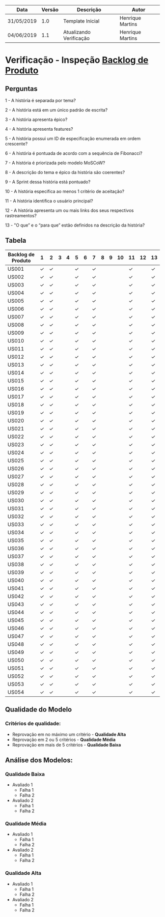 | Data | Versão | Descrição | Autor |
| - | - | - | - |
| 31/05/2019 | 1.0 | Template Inicial | Henrique Martins |
| 04/06/2019 | 1.1 | Atualizando Verificação | Henrique Martins |

# Verificação - Inspeção [Backlog de Produto](https://github.com/requisitos-2019-1/Ribon/wiki/Backlog-de-Produto)
## Perguntas

1 - A história é separada por tema?

2 - A história está em um único padrão de escrita?

3 - A história apresenta épico?

4 - A história apresenta features?

5 - A história possui um ID de especificação enumerada em ordem crescente?

6 - A história é pontuada de acordo com a sequência de Fibonacci?

7 - A história é priorizada pelo modelo MoSCoW?

8 - A descrição do tema e épico da história são coerentes?

9 - A Sprint dessa história está pontuado?

10 - A história especifica ao menos 1 critério de aceitação?

11 - A história identifica o usuário principal?

12 - A história apresenta um ou mais links dos seus respectivos rastreamentos?

13 - "O que” e o “para que” estão definidos na descrição da história?

## Tabela

| Backlog de Produto | 1 | 2 | 3 | 4 | 5 | 6 | 7 | 8 | 9 | 10 | 11 | 12 | 13 |
| ---- | - | - | - | - | - | - | - | - | - | - | - | - | - |
| US001 | &#10003; | &#10003; |  |  | &#10003; |  | &#10003; |  |  |  | &#10003; |  | &#10003; |  
| US002 | &#10003; | &#10003; |  |  | &#10003; |  | &#10003; |  |  |  | &#10003; |  | &#10003; |  
| US003 | &#10003; | &#10003; |  |  | &#10003; |  | &#10003; |  |  |  | &#10003; |  | &#10003; |  
| US004 | &#10003; | &#10003; |  |  | &#10003; |  | &#10003; |  |  |  | &#10003; |  | &#10003; |  
| US005 | &#10003; | &#10003; |  |  | &#10003; |  | &#10003; |  |  |  | &#10003; |  | &#10003; |  
| US006 | &#10003; | &#10003; |  |  | &#10003; |  | &#10003; |  |  |  | &#10003; |  | &#10003; |  
| US007 | &#10003; | &#10003; |  |  | &#10003; |  | &#10003; |  |  |  | &#10003; |  | &#10003; |  
| US008 | &#10003; | &#10003; |  |  | &#10003; |  | &#10003; |  |  |  | &#10003; |  | &#10003; |  
| US009 | &#10003; | &#10003; |  |  | &#10003; |  | &#10003; |  |  |  | &#10003; |  | &#10003; |
| US010 | &#10003; | &#10003; |  |  | &#10003; |  | &#10003; |  |  |  | &#10003; |  | &#10003; |
| US011 | &#10003; | &#10003; |  |  | &#10003; |  | &#10003; |  |  |  | &#10003; |  | &#10003; |
| US012 | &#10003; | &#10003; |  |  | &#10003; |  | &#10003; |  |  |  | &#10003; |  | &#10003; |
| US013 | &#10003; | &#10003; |  |  | &#10003; |  | &#10003; |  |  |  | &#10003; |  | &#10003; |
| US014 | &#10003; | &#10003; |  |  | &#10003; |  | &#10003; |  |  |  | &#10003; |  | &#10003; |
| US015 | &#10003; | &#10003; |  |  | &#10003; |  | &#10003; |  |  |  | &#10003; |  | &#10003; |
| US016 | &#10003; | &#10003; |  |  | &#10003; |  | &#10003; |  |  |  | &#10003; |  | &#10003; |
| US017 | &#10003; | &#10003; |  |  | &#10003; |  | &#10003; |  |  |  | &#10003; |  | &#10003; |
| US018 | &#10003; | &#10003; |  |  | &#10003; |  | &#10003; |  |  |  | &#10003; |  | &#10003; |
| US019 | &#10003; | &#10003; |  |  | &#10003; |  | &#10003; |  |  |  | &#10003; |  | &#10003; |
| US020 | &#10003; | &#10003; |  |  | &#10003; |  | &#10003; |  |  |  | &#10003; |  | &#10003; |
| US021 | &#10003; | &#10003; |  |  | &#10003; |  | &#10003; |  |  |  | &#10003; |  | &#10003; |
| US022 | &#10003; | &#10003; |  |  | &#10003; |  | &#10003; |  |  |  | &#10003; |  | &#10003; |
| US023 | &#10003; | &#10003; |  |  | &#10003; |  | &#10003; |  |  |  | &#10003; |  | &#10003; |
| US024 | &#10003; | &#10003; |  |  | &#10003; |  | &#10003; |  |  |  | &#10003; |  | &#10003; |
| US025 | &#10003; | &#10003; |  |  | &#10003; |  | &#10003; |  |  |  | &#10003; |  | &#10003; |
| US026 | &#10003; | &#10003; |  |  | &#10003; |  | &#10003; |  |  |  | &#10003; |  | &#10003; |
| US027 | &#10003; | &#10003; |  |  | &#10003; |  | &#10003; |  |  |  | &#10003; |  | &#10003; |
| US028 | &#10003; | &#10003; |  |  | &#10003; |  | &#10003; |  |  |  | &#10003; |  | &#10003; |
| US029 | &#10003; | &#10003; |  |  | &#10003; |  | &#10003; |  |  |  | &#10003; |  | &#10003; |
| US030 | &#10003; | &#10003; |  |  | &#10003; |  | &#10003; |  |  |  | &#10003; |  | &#10003; |
| US031 | &#10003; | &#10003; |  |  | &#10003; |  | &#10003; |  |  |  | &#10003; |  | &#10003; |
| US032 | &#10003; | &#10003; |  |  | &#10003; |  | &#10003; |  |  |  | &#10003; |  | &#10003; |
| US033 | &#10003; | &#10003; |  |  | &#10003; |  | &#10003; |  |  |  | &#10003; |  | &#10003; |
| US034 | &#10003; | &#10003; |  |  | &#10003; |  | &#10003; |  |  |  | &#10003; |  | &#10003; |
| US035 | &#10003; | &#10003; |  |  | &#10003; |  | &#10003; |  |  |  | &#10003; |  | &#10003; |
| US036 | &#10003; | &#10003; |  |  | &#10003; |  | &#10003; |  |  |  | &#10003; |  | &#10003; |
| US037 | &#10003; | &#10003; |  |  | &#10003; |  | &#10003; |  |  |  | &#10003; |  | &#10003; |
| US038 | &#10003; | &#10003; |  |  | &#10003; |  | &#10003; |  |  |  | &#10003; |  | &#10003; |
| US039 | &#10003; | &#10003; |  |  | &#10003; |  | &#10003; |  |  |  | &#10003; |  | &#10003; |
| US040 | &#10003; | &#10003; |  |  | &#10003; |  | &#10003; |  |  |  | &#10003; |  | &#10003; |
| US041 | &#10003; | &#10003; |  |  | &#10003; |  | &#10003; |  |  |  | &#10003; |  | &#10003; |
| US042 | &#10003; | &#10003; |  |  | &#10003; |  | &#10003; |  |  |  | &#10003; |  | &#10003; |
| US043 | &#10003; | &#10003; |  |  | &#10003; |  | &#10003; |  |  |  | &#10003; |  | &#10003; |
| US044 | &#10003; | &#10003; |  |  | &#10003; |  | &#10003; |  |  |  | &#10003; |  | &#10003; |
| US045 | &#10003; | &#10003; |  |  | &#10003; |  | &#10003; |  |  |  | &#10003; |  | &#10003; |
| US046 | &#10003; | &#10003; |  |  | &#10003; |  | &#10003; |  |  |  | &#10003; |  | &#10003; |
| US047 | &#10003; | &#10003; |  |  | &#10003; |  | &#10003; |  |  |  | &#10003; |  | &#10003; |
| US048 | &#10003; | &#10003; |  |  | &#10003; |  | &#10003; |  |  |  | &#10003; |  | &#10003; |
| US049 | &#10003; | &#10003; |  |  | &#10003; |  | &#10003; |  |  |  | &#10003; |  | &#10003; |
| US050 | &#10003; | &#10003; |  |  | &#10003; |  | &#10003; |  |  |  | &#10003; |  | &#10003; |
| US051 | &#10003; | &#10003; |  |  | &#10003; |  | &#10003; |  |  |  | &#10003; |  | &#10003; |
| US052 | &#10003; | &#10003; |  |  | &#10003; |  | &#10003; |  |  |  | &#10003; |  | &#10003; |
| US053 | &#10003; | &#10003; |  |  | &#10003; |  | &#10003; |  |  |  | &#10003; |  | &#10003; |
| US054 | &#10003; | &#10003; |  |  | &#10003; |  | &#10003; |  |  |  | &#10003; |  | &#10003; |

## Qualidade do Modelo

### Critérios de qualidade:
 - Reprovação em no máximo um critério - <b>Qualidade Alta</b>
 - Reprovação em 2 ou 5 critérios - <b>Qualidade Média</b>
 - Reprovação em mais de 5 critérios - <b>Qualidade Baixa</b>

 ## Análise dos Modelos:

 ### Qualidade Baixa
  - Avaliado 1
    - Falha 1
    - Falha 2
  - Avaliado 2
    - Falha 1
    - Falha 2
 ### Qualidade Média
  - Avaliado 1
    - Falha 1
    - Falha 2
  - Avaliado 2
    - Falha 1
    - Falha 2
 ### Qualidade Alta
  - Avaliado 1
    - Falha 1
    - Falha 2
  - Avaliado 2
    - Falha 1
    - Falha 2
